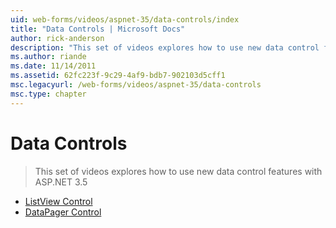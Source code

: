 ```yaml
---
uid: web-forms/videos/aspnet-35/data-controls/index
title: "Data Controls | Microsoft Docs"
author: rick-anderson
description: "This set of videos explores how to use new data control features with ASP.NET 3.5"
ms.author: riande
ms.date: 11/14/2011
ms.assetid: 62fc223f-9c29-4af9-bdb7-902103d5cff1
msc.legacyurl: /web-forms/videos/aspnet-35/data-controls
msc.type: chapter
---
```

# Data Controls

> This set of videos explores how to use new data control features with ASP.NET 3.5

- [ListView Control](the-listview-control.md)
- [DataPager Control](the-datapager-control.md)
